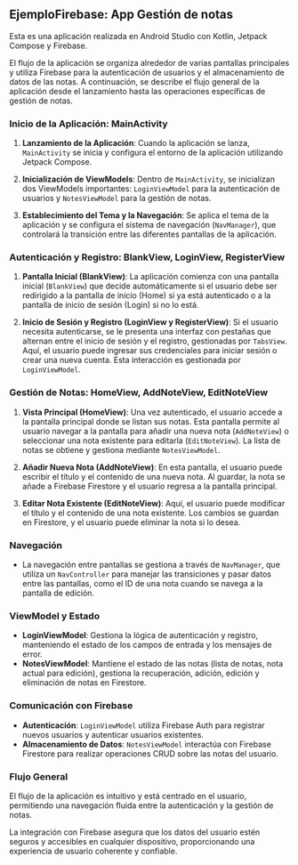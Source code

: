 ## EjemploFirebase: App Gestión de notas

Esta es una aplicación realizada en Android Studio con Kotlin, Jetpack Compose y Firebase.

El flujo de la aplicación se organiza alrededor de varias pantallas principales y utiliza Firebase para la autenticación de usuarios y el almacenamiento de datos de las notas. 
A continuación, se describe el flujo general de la aplicación desde el lanzamiento hasta las operaciones específicas de gestión de notas.

### Inicio de la Aplicación: MainActivity

1. **Lanzamiento de la Aplicación**: Cuando la aplicación se lanza, `MainActivity` se inicia y configura el entorno de la aplicación utilizando Jetpack Compose.

3. **Inicialización de ViewModels**: Dentro de `MainActivity`, se inicializan dos ViewModels importantes: `LoginViewModel` para la autenticación de usuarios y `NotesViewModel` para la gestión de notas.

4. **Establecimiento del Tema y la Navegación**: Se aplica el tema de la aplicación y se configura el sistema de navegación (`NavManager`), que controlará la transición entre las diferentes pantallas de la aplicación.

### Autenticación y Registro: BlankView, LoginView, RegisterView

1. **Pantalla Inicial (BlankView)**: La aplicación comienza con una pantalla inicial (`BlankView`) que decide automáticamente si el usuario debe ser redirigido a la pantalla de inicio (Home) si ya está autenticado o a la pantalla de inicio de sesión (Login) si no lo está.

2. **Inicio de Sesión y Registro (LoginView y RegisterView)**: Si el usuario necesita autenticarse, se le presenta una interfaz con pestañas que alternan entre el inicio de sesión y el registro, gestionadas por `TabsView`. Aquí, el usuario puede ingresar sus credenciales para iniciar sesión o crear una nueva cuenta. Esta interacción es gestionada por `LoginViewModel`.

### Gestión de Notas: HomeView, AddNoteView, EditNoteView

1. **Vista Principal (HomeView)**: Una vez autenticado, el usuario accede a la pantalla principal donde se listan sus notas. Esta pantalla permite al usuario navegar a la pantalla para añadir una nueva nota (`AddNoteView`) o seleccionar una nota existente para editarla (`EditNoteView`). La lista de notas se obtiene y gestiona mediante `NotesViewModel`.

2. **Añadir Nueva Nota (AddNoteView)**: En esta pantalla, el usuario puede escribir el título y el contenido de una nueva nota. Al guardar, la nota se añade a Firebase Firestore y el usuario regresa a la pantalla principal.

3. **Editar Nota Existente (EditNoteView)**: Aquí, el usuario puede modificar el título y el contenido de una nota existente. Los cambios se guardan en Firestore, y el usuario puede eliminar la nota si lo desea.

### Navegación

- La navegación entre pantallas se gestiona a través de `NavManager`, que utiliza un `NavController` para manejar las transiciones y pasar datos entre las pantallas, como el ID de una nota cuando se navega a la pantalla de edición.

### ViewModel y Estado

- **LoginViewModel**: Gestiona la lógica de autenticación y registro, manteniendo el estado de los campos de entrada y los mensajes de error.
- **NotesViewModel**: Mantiene el estado de las notas (lista de notas, nota actual para edición), gestiona la recuperación, adición, edición y eliminación de notas en Firestore.

### Comunicación con Firebase

- **Autenticación**: `LoginViewModel` utiliza Firebase Auth para registrar nuevos usuarios y autenticar usuarios existentes.
- **Almacenamiento de Datos**: `NotesViewModel` interactúa con Firebase Firestore para realizar operaciones CRUD sobre las notas del usuario.

### Flujo General

El flujo de la aplicación es intuitivo y está centrado en el usuario, permitiendo una navegación fluida entre la autenticación y la gestión de notas. 

La integración con Firebase asegura que los datos del usuario estén seguros y accesibles en cualquier dispositivo, proporcionando una experiencia de usuario coherente y confiable.
